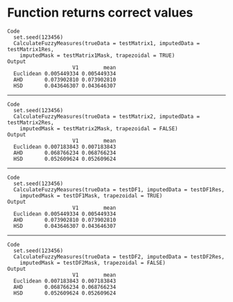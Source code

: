 # Function returns correct values

    Code
      set.seed(123456)
      CalculateFuzzyMeasures(trueData = testMatrix1, imputedData = testMatrix1Res,
        imputedMask = testMatrix1Mask, trapezoidal = TRUE)
    Output
                         V1        mean
      Euclidean 0.005449334 0.005449334
      AHD       0.073902810 0.073902810
      HSD       0.043646307 0.043646307

---

    Code
      set.seed(123456)
      CalculateFuzzyMeasures(trueData = testMatrix2, imputedData = testMatrix2Res,
        imputedMask = testMatrix2Mask, trapezoidal = FALSE)
    Output
                         V1        mean
      Euclidean 0.007183843 0.007183843
      AHD       0.068766234 0.068766234
      HSD       0.052609624 0.052609624

---

    Code
      set.seed(123456)
      CalculateFuzzyMeasures(trueData = testDF1, imputedData = testDF1Res,
        imputedMask = testDF1Mask, trapezoidal = TRUE)
    Output
                         V1        mean
      Euclidean 0.005449334 0.005449334
      AHD       0.073902810 0.073902810
      HSD       0.043646307 0.043646307

---

    Code
      set.seed(123456)
      CalculateFuzzyMeasures(trueData = testDF2, imputedData = testDF2Res,
        imputedMask = testDF2Mask, trapezoidal = FALSE)
    Output
                         V1        mean
      Euclidean 0.007183843 0.007183843
      AHD       0.068766234 0.068766234
      HSD       0.052609624 0.052609624


